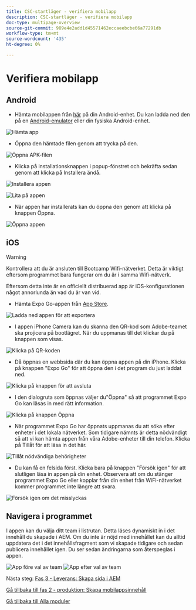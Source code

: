 ```yaml
---
title: CSC-startläger - verifiera mobilapp
description: CSC-startläger - verifiera mobilapp
doc-type: multipage-overview
source-git-commit: 989e4e2add1d45571462eccaeebcbe66a77291db
workflow-type: tm+mt
source-wordcount: '435'
ht-degree: 0%

---
```


# Verifiera mobilapp

## Android

- Hämta mobilappen från [här](https://tinyurl.com/CSCBootcampApp) på din Android-enhet. Du kan ladda ned den på en [Android-emulator](https://developer.android.com/studio/run/emulator) eller din fysiska Android-enhet.

![Hämta app](./images/delivery-app-android-download.png)

- Öppna den hämtade filen genom att trycka på den.

![Öppna APK-filen](./images/delivery-app-android-install.png)

- Klicka på installationsknappen i popup-fönstret och bekräfta sedan genom att klicka på Installera ändå.

![Installera appen](./images/delivery-app-android-install-prompt.png)

![Lita på appen](./images/delivery-app-android-install-anyway.png)

- När appen har installerats kan du öppna den genom att klicka på knappen Öppna.

![Öppna appen](./images/delivery-app-android-open.png)


## iOS

>[!WARNING]
>
> Kontrollera att du är ansluten till Bootcamp Wifi-nätverket. Detta är viktigt eftersom programmet bara fungerar om du är i samma Wifi-nätverk.

Eftersom detta inte är en officiellt distribuerad app är iOS-konfigurationen något annorlunda än vad du är van vid.

- Hämta Expo Go-appen från [App Store](https://itunes.apple.com/app/apple-store/id982107779).

![Ladda ned appen för att exportera](./images/delivery-app-ios-download.png)

- I appen iPhone Camera kan du skanna den QR-kod som Adobe-teamet ska projicera på bootlägret. När du uppmanas till det klickar du på knappen som visas.

![Klicka på QR-koden](./images/delivery-app-ios-scan.png)

- Då öppnas en webbsida där du kan öppna appen på din iPhone. Klicka på knappen &quot;Expo Go&quot; för att öppna den i det program du just laddat ned.

![Klicka på knappen för att avsluta](./images/delivery-app-ios-open-expo.png)

- I den dialogruta som öppnas väljer du&quot;Öppna&quot; så att programmet Expo Go kan läsas in med rätt information.

![Klicka på knappen Öppna](./images/delivery-app-ios-open.png)

- När programmet Expo Go har öppnats uppmanas du att söka efter enheter i det lokala nätverket. Som tidigare nämnts är detta nödvändigt så att vi kan hämta appen från våra Adobe-enheter till din telefon. Klicka på Tillåt för att läsa in det här.

![Tillåt nödvändiga behörigheter](./images/delivery-app-ios-allow.png)

- Du kan få en felsida först. Klicka bara på knappen &quot;Försök igen&quot; för att slutligen läsa in appen på din enhet. Observera att om du stänger programmet Expo Go eller kopplar från din enhet från WiFi-nätverket kommer programmet inte längre att svara.

![Försök igen om det misslyckas](./images/delivery-app-ios-retry.png)

## Navigera i programmet

I appen kan du välja ditt team i listrutan. Detta läses dynamiskt in i det innehåll du skapade i AEM. Om du inte är nöjd med innehållet kan du alltid uppdatera det i det innehållsfragment som vi skapade tidigare och sedan publicera innehållet igen. Du ser sedan ändringarna som återspeglas i appen.

![App före val av team](./images/delivery-app-initial.png)
![App efter val av team](./images/delivery-app-loaded.png)

Nästa steg: [Fas 3 - Leverans: Skapa sida i AEM](./page-in-aem.md)

[Gå tillbaka till fas 2 - produktion: Skapa mobilappsinnehåll](../production/app.md)

[Gå tillbaka till Alla moduler](../../overview.md)

